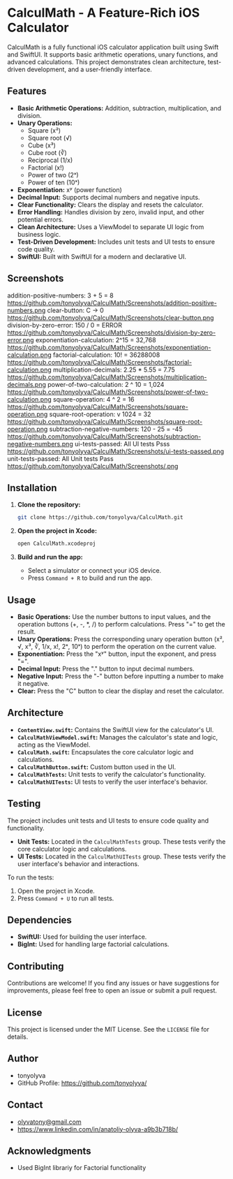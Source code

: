 # CalculMath - A Feature-Rich iOS Calculator
CalculMath is a fully functional iOS calculator application built using Swift and SwiftUI. It supports basic arithmetic operations, unary functions, and advanced calculations. This project demonstrates clean architecture, test-driven development, and a user-friendly interface.

## Features
* **Basic Arithmetic Operations:** Addition, subtraction, multiplication, and division.
* **Unary Operations:**
    * Square (x²)
    * Square root (√)
    * Cube (x³)
    * Cube root (∛)
    * Reciprocal (1/x)
    * Factorial (x!)
    * Power of two (2ˣ)
    * Power of ten (10ˣ)
* **Exponentiation:** xʸ (power function)
* **Decimal Input:** Supports decimal numbers and negative inputs.
* **Clear Functionality:** Clears the display and resets the calculator.
* **Error Handling:** Handles division by zero, invalid input, and other potential errors.
* **Clean Architecture:** Uses a ViewModel to separate UI logic from business logic.
* **Test-Driven Development:** Includes unit tests and UI tests to ensure code quality.
* **SwiftUI:** Built with SwiftUI for a modern and declarative UI.

## Screenshots
addition-positive-numbers: 3 + 5 = 8 https://github.com/tonyolyva/CalculMath/Screenshots/addition-positive-numbers.png
clear-button: C -> 0 https://github.com/tonyolyva/CalculMath/Screenshots/clear-button.png
division-by-zero-error: 150 / 0 = ERROR https://github.com/tonyolyva/CalculMath/Screenshots/division-by-zero-error.png
exponentiation-calculation: 2^15 = 32,768 https://github.com/tonyolyva/CalculMath/Screenshots/exponentiation-calculation.png
factorial-calculation: 10! = 36288008 https://github.com/tonyolyva/CalculMath/Screenshots/factorial-calculation.png
multiplication-decimals: 2.25 * 5.55 = 7.75 https://github.com/tonyolyva/CalculMath/Screenshots/multiplication-decimals.png
power-of-two-calculation: 2 ^ 10 = 1,024 https://github.com/tonyolyva/CalculMath/Screenshots/power-of-two-calculation.png
square-operation: 4 ^ 2 = 16 https://github.com/tonyolyva/CalculMath/Screenshots/square-operation.png
square-root-operation: v 1024 = 32 https://github.com/tonyolyva/CalculMath/Screenshots/square-root-operation.png
subtraction-negative-numbers: 120 - 25 = -45 https://github.com/tonyolyva/CalculMath/Screenshots/subtraction-negative-numbers.png
ui-tests-passed: All UI tests Psss https://github.com/tonyolyva/CalculMath/Screenshots/ui-tests-passed.png
unit-tests-passed: All Unit tests Pass https://github.com/tonyolyva/CalculMath/Screenshots/.png

## Installation
1.  **Clone the repository:**

    ```bash
    git clone https://github.com/tonyolyva/CalculMath.git
    ```

2.  **Open the project in Xcode:**

    ```bash
    open CalculMath.xcodeproj
    ```

3.  **Build and run the app:**
    * Select a simulator or connect your iOS device.
    * Press `Command + R` to build and run the app.

## Usage
* **Basic Operations:** Use the number buttons to input values, and the operation buttons (+, -, \*, /) to perform calculations. Press "=" to get the result.
* **Unary Operations:** Press the corresponding unary operation button (x², √, x³, ∛, 1/x, x!, 2ˣ, 10ˣ) to perform the operation on the current value.
* **Exponentiation:** Press the "xʸ" button, input the exponent, and press "=".
* **Decimal Input:** Press the "." button to input decimal numbers.
* **Negative Input:** Press the "-" button before inputting a number to make it negative.
* **Clear:** Press the "C" button to clear the display and reset the calculator.

## Architecture
* **`ContentView.swift`:** Contains the SwiftUI view for the calculator's UI.
* **`CalculMathViewModel.swift`:** Manages the calculator's state and logic, acting as the ViewModel.
* **`CalculMath.swift`:** Encapsulates the core calculator logic and calculations.
* **`CalculMathButton.swift`:** Custom button used in the UI.
* **`CalculMathTests`:** Unit tests to verify the calculator's functionality.
* **`CalculMathUITests`:** UI tests to verify the user interface's behavior.

## Testing
The project includes unit tests and UI tests to ensure code quality and functionality.

* **Unit Tests:** Located in the `CalculMathTests` group. These tests verify the core calculator logic and calculations.
* **UI Tests:** Located in the `CalculMathUITests` group. These tests verify the user interface's behavior and interactions.

To run the tests:
1.  Open the project in Xcode.
2.  Press `Command + U` to run all tests.

## Dependencies
* **SwiftUI:** Used for building the user interface.
* **BigInt:** Used for handling large factorial calculations.

## Contributing
Contributions are welcome! If you find any issues or have suggestions for improvements, please feel free to open an issue or submit a pull request.

## License
This project is licensed under the MIT License. See the `LICENSE` file for details.

## Author
* tonyolyva
* GitHub Profile: https://github.com/tonyolyva/

## Contact
* olyvatony@gmail.com
* https://www.linkedin.com/in/anatoliy-olyva-a9b3b718b/

## Acknowledgments
* Used BigInt librariy for Factorial functionality